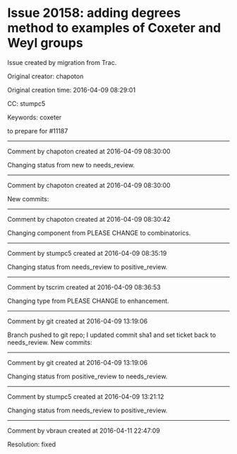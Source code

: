 # Issue 20158: adding degrees method to examples of Coxeter and Weyl groups

Issue created by migration from Trac.

Original creator: chapoton

Original creation time: 2016-04-09 08:29:01

CC:  stumpc5

Keywords: coxeter

to prepare for #11187


---

Comment by chapoton created at 2016-04-09 08:30:00

Changing status from new to needs_review.


---

Comment by chapoton created at 2016-04-09 08:30:00

New commits:


---

Comment by chapoton created at 2016-04-09 08:30:42

Changing component from PLEASE CHANGE to combinatorics.


---

Comment by stumpc5 created at 2016-04-09 08:35:19

Changing status from needs_review to positive_review.


---

Comment by tscrim created at 2016-04-09 08:36:53

Changing type from PLEASE CHANGE to enhancement.


---

Comment by git created at 2016-04-09 13:19:06

Branch pushed to git repo; I updated commit sha1 and set ticket back to needs_review. New commits:


---

Comment by git created at 2016-04-09 13:19:06

Changing status from positive_review to needs_review.


---

Comment by stumpc5 created at 2016-04-09 13:21:12

Changing status from needs_review to positive_review.


---

Comment by vbraun created at 2016-04-11 22:47:09

Resolution: fixed

